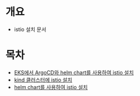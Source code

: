 # 개요
* istio 설치 문서


# 목차
* [EKS에서 ArgoCD와 helm chart를 사용하여 istio 설치](./eks)
* [kind 클러스터에 istio 설치](./kind_cluster/)
* [helm chart를 사용하여 istio 설치](./manual_helm/)
